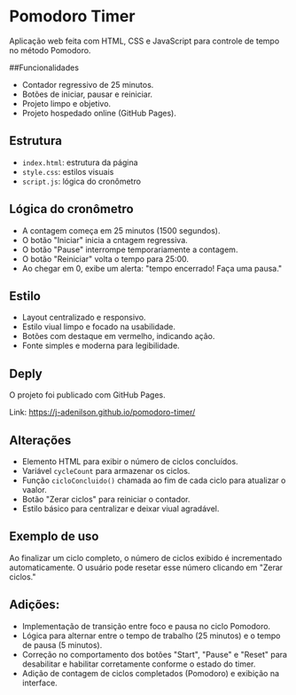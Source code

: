 # Pomodoro Timer

Aplicação web feita com HTML, CSS e JavaScript para controle de tempo no método Pomodoro.

##Funcionalidades

- Contador regressivo de 25 minutos.
- Botões de iniciar, pausar e reiniciar.
- Projeto limpo e objetivo.
- Projeto hospedado online (GitHub Pages).

## Estrutura

- `index.html`: estrutura da página
- `style.css`: estilos visuais
- `script.js`: lógica do cronômetro

## Lógica do cronômetro

- A contagem começa em 25 minutos (1500 segundos).
- O botão "Iniciar" inicia a cntagem regressiva.
- O botão "Pause" interrompe temporariamente a contagem.
- O botão "Reiniciar" volta o tempo para 25:00.
- Ao chegar em 0, exibe um alerta: "tempo encerrado! Faça uma pausa."

## Estilo

- Layout centralizado e responsivo.
- Estilo viual limpo e focado na usabilidade.
- Botões com destaque em vermelho, indicando ação.
- Fonte simples e moderna para legibilidade.

## Deply

O projeto foi publicado com GitHub Pages.

Link:
https://j-adenilson.github.io/pomodoro-timer/

## Alterações

- Elemento HTML para exibir o número de ciclos concluídos.
- Variável `cycleCount` para armazenar os ciclos.
- Função `cicloConcluido()` chamada ao fim de cada ciclo para atualizar o vaalor.
- Botão "Zerar ciclos" para reiniciar o contador.
- Estilo básico para centralizar e deixar viual agradável.

## Exemplo de uso
Ao finalizar um ciclo completo, o número de ciclos exibido é incrementado automaticamente. O usuário pode resetar esse número clicando em "Zerar ciclos."

## Adições:
- Implementação de transição entre foco e pausa no ciclo Pomodoro.
- Lógica para alternar entre o tempo de trabalho (25 minutos) e o tempo de pausa (5 minutos).
- Correção no comportamento dos botões "Start", "Pause" e "Reset" para desabilitar e habilitar corretamente conforme o estado do timer.
- Adição de contagem de ciclos completados (Pomodoro) e exibição na interface.